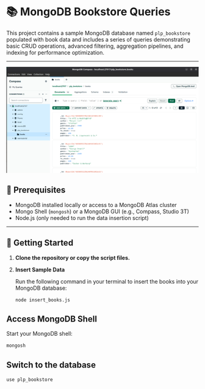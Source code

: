# 📚 MongoDB Bookstore Queries

This project contains a sample MongoDB database named `plp_bookstore` populated with book data and includes a series of queries demonstrating basic CRUD operations, advanced filtering, aggregation pipelines, and indexing for performance optimization.

---

![MongoDB Compass Screenshot](image.png)

## 🧰 Prerequisites

-   MongoDB installed locally or access to a MongoDB Atlas cluster
-   Mongo Shell (`mongosh`) or a MongoDB GUI (e.g., Compass, Studio 3T)
-   Node.js (only needed to run the data insertion script)

---

## 🚀 Getting Started

1. **Clone the repository or copy the script files.**
2. **Insert Sample Data**

    Run the following command in your terminal to insert the books into your MongoDB database:

    ```bash
    node insert_books.js
    ```

## Access MongoDB Shell

Start your MongoDB shell:

```bash
mongosh
```

## Switch to the database

```bash
use plp_bookstore
```
